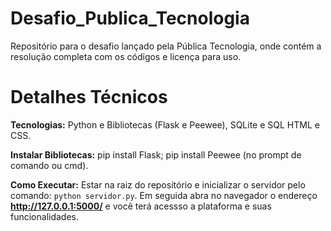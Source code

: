 # Desafio_Publica_Tecnologia
Repositório para o desafio lançado pela Pública Tecnologia, onde contém a resolução completa com os códigos e licença para uso.

# Detalhes Técnicos
__Tecnologias:__ Python e Bibliotecas (Flask e Peewee), SQLite e SQL HTML e CSS.

__Instalar Bibliotecas:__ pip install Flask; pip install Peewee (no prompt de comando ou cmd).

__Como Executar:__ Estar na raiz do repositório e inicializar o servidor pelo comando: ``python servidor.py``. Em seguida abra no navegador o endereço __http://127.0.0.1:5000/__ e você terá acessso a plataforma e suas funcionalidades.
